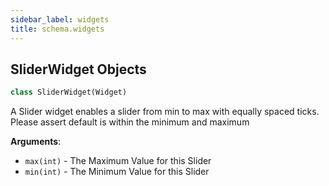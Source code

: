 ```yaml
---
sidebar_label: widgets
title: schema.widgets
---
```


## SliderWidget Objects

```python
class SliderWidget(Widget)
```

A Slider widget enables
a slider from min to max with
equally spaced ticks.
Please assert default is within
the minimum and maximum

**Arguments**:

- `max(int)` - The Maximum Value for this Slider
- `min(int)` - The Minimum Value for this Slider

